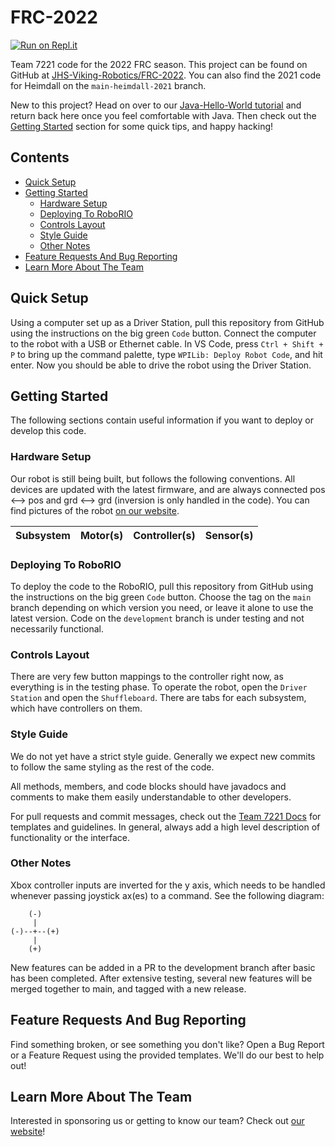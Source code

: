 # FRC-2022

[![Run on Repl.it](https://repl.it/badge/github/jhs-viking-robotics/FRC-2022)](https://repl.it/github/jhs-viking-robotics/FRC-2022)

Team 7221 code for the 2022 FRC season. This project can be found on GitHub at [JHS-Viking-Robotics/FRC-2022](https://github.com/JHS-Viking-Robotics/FRC-2022). You can also find the 2021 code for Heimdall on the ```main-heimdall-2021``` branch.

New to this project? Head on over to our [Java-Hello-World tutorial](https://github.com/JHS-Viking-Robotics/Java-Hello-World) and return back here once you feel comfortable with Java. Then check out the [Getting Started](#getting-started) section for some quick tips, and happy hacking!

## Contents

- [Quick Setup](#quick-setup)
- [Getting Started](#getting-started)
  - [Hardware Setup](#hardware-setup)
  - [Deploying To RoboRIO](#deploying-to-roborio)
  - [Controls Layout](#controls-layout)
  - [Style Guide](#style-guide)
  - [Other Notes](#other-notes)
- [Feature Requests And Bug Reporting](#feature-requests-and-bug-reporting)
- [Learn More About The Team](#learn-more-about-the-team)

## Quick Setup

Using a computer set up as a Driver Station, pull this repository from GitHub using the instructions on the big green ```Code``` button. Connect the computer to the robot with a USB or Ethernet cable. In VS Code, press ```Ctrl + Shift + P``` to bring up the command palette, type ```WPILib: Deploy Robot Code```, and hit enter. Now you should be able to drive the robot using the Driver Station.

## Getting Started

The following sections contain useful information if you want to deploy or develop this code.

### Hardware Setup

Our robot is still being built, but follows the following conventions. All devices are updated with the latest firmware, and are always connected pos <--> pos and grd <--> grd (inversion is only handled in the code). You can find pictures of the robot [on our website](https://www.jhsvikingrobotics.com/this-year-s-robots).

Subsystem | Motor(s) | Controller(s) | Sensor(s)
:-:|:-:|:-:|:-:

### Deploying To RoboRIO

To deploy the code to the RoboRIO, pull this repository from GitHub using the instructions on the big green ```Code``` button. Choose the tag on the ```main``` branch depending on which version you need, or leave it alone to use the latest version. Code on the ```development``` branch is under testing and not necessarily functional.

### Controls Layout

There are very few button mappings to the controller right now, as everything is in the testing phase. To operate the robot, open the ```Driver Station``` and open the ```Shuffleboard```. There are tabs for each subsystem, which have controllers on them.

### Style Guide

We do not yet have a strict style guide. Generally we expect new commits to follow the same styling as the rest of the code.

All methods, members, and code blocks should have javadocs and comments to make them easily understandable to other developers.

For pull requests and commit messages, check out the [Team 7221 Docs](https://jhs-viking-robotics.github.io/Java-Hello-World/) for templates and guidelines. In general, always add a high level description of functionality or the interface.

### Other Notes

Xbox controller inputs are inverted for the y axis, which needs to be handled whenever passing joystick ax(es) to a command. See the following diagram:

```plaintext
    (-)
     |
(-)--+--(+)
     |
    (+)
```

New features can be added in a PR to the development branch after basic has been completed. After extensive testing, several new features will be merged together to main, and tagged with a new release.

## Feature Requests And Bug Reporting

Find something broken, or see something you don't like? Open a Bug Report or a Feature Request using the provided templates. We'll do our best to help out!

## Learn More About The Team

Interested in sponsoring us or getting to know our team? Check out [our website](https://www.jhsvikingrobotics.com/)!

